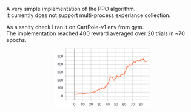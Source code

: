 A very simple implementation of the PPO algorithm.\
It currently does not support multi-process experiance collection.


As a sanity check I ran it on CartPole-v1 env from gym.\
The implementation reached 400 reward averaged over 20 trials in ~70 epochs.

<p align="center">
<img src="cartpole_reward.svg",  width="250">
</p>
